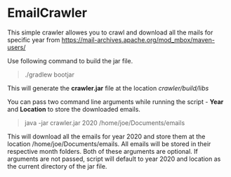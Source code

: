 # EmailCrawler

This simple crawler allowes you to crawl and download all the mails for specific year from https://mail-archives.apache.org/mod_mbox/maven-users/ 

Use following command to build the jar file.
> ./gradlew bootjar

This will generate the **crawler.jar** file at the location *crawler/build/libs*

You can pass two command line arguments while running the script - **Year** and **Location** to store the downloaded emails.
> java -jar crawler.jar 2020 /home/joe/Documents/emails

This will download all the emails for year 2020 and store them at the location /home/joe/Documents/emails. All emails will be stored in their respective month folders. Both of these arguments are optional. If arguments are not passed, script will default to year 2020 and location as the current directory of the jar file.
